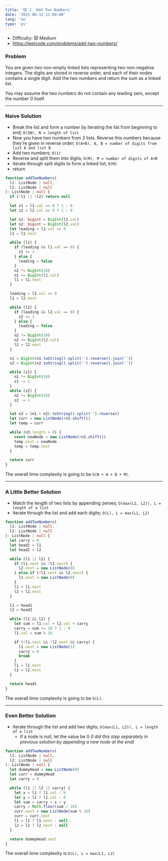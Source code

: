 ```yaml
---
title: '😾 2. Add Two Numbers'
date: '2023-08-12 11:00:00'
lang: 'en'
type: 'ps'
---
```


- Difficulty: 😾 Medium
- https://leetcode.com/problems/add-two-numbers/

### Problem

You are given two non-empty linked lists representing two non-negative integers. The digits are stored in reverse order, and each of their nodes contains a single digit. Add the two numbers and return the sum as a linked list.

You may assume the two numbers do not contain any leading zero, except the number 0 itself.

---

### Naive Solution

- Break the list and form a number by iterating the list from beginning to end; `O(2N), N = length of list`
- Now you have two numbers from 2 lists. Reverse this numbers because they're given in reverse order; `O(A+B), A, B = number of digits from list A and list B`
- Add two numbers; `O(1)`
- Reverse and split them into digits; `O(M), M = number of digits of A+B`
- iterate through split digits to form a linked list; `O(M)`
- return

```ts
function addTwoNumbers(
  l1: ListNode | null,
  l2: ListNode | null
): ListNode | null {
  if (!l1 || !l2) return null

  let z1 = l1.val == 0 ? 1 : 0
  let z2 = l2.val == 0 ? 1 : 0

  let n1: bigint = BigInt(l1.val)
  let n2: bigint = BigInt(l2.val)
  let leading = l1.val == 0
  l1 = l1.next

  while (l1) {
    if (leading && l1.val == 0) {
      z1 += 1
    } else {
      leading = false
    }
    n1 *= BigInt(10)
    n1 += BigInt(l1.val)
    l1 = l1.next
  }

  leading = l2.val == 0
  l2 = l2.next

  while (l2) {
    if (leading && l2.val == 0) {
      z2 += 1
    } else {
      leading = false
    }
    n2 *= BigInt(10)
    n2 += BigInt(l2.val)
    l2 = l2.next
  }

  n1 = BigInt(n1.toString().split('').reverse().join(''))
  n2 = BigInt(n2.toString().split('').reverse().join(''))

  while (z1) {
    n1 *= BigInt(10)
    z1 -= 1
  }
  while (z2) {
    n2 *= BigInt(10)
    z2 -= 1
  }

  let n3 = (n1 + n2).toString().split('').reverse()
  let curr = new ListNode(+n3.shift())
  let temp = curr

  while (n3.length > 0) {
    const newNode = new ListNode(+n3.shift())
    temp.next = newNode
    temp = temp.next
  }

  return curr
}
```

The overall time complexity is going to be `O(N + A + B + M)`.

---

### A Little Better Solution

- Match the length of two lists by appending zeroes; `O(max(L1, L2)), L = length of a list`
- Iterate through the list and add each digits; `O(L), L = max(L1, L2)`

```ts
function addTwoNumbers(
  l1: ListNode | null,
  l2: ListNode | null
): ListNode | null {
  let carry = 0
  let head1 = l1
  let head2 = l2

  while (l1 || l2) {
    if (l1.next && !l2.next) {
      l2.next = new ListNode(0)
    } else if (!l1.next && l2.next) {
      l1.next = new ListNode(0)
    }
    l1 = l1.next
    l2 = l2.next
  }

  l1 = head1
  l2 = head2

  while (l1 && l2) {
    let sum = l1.val + l2.val + carry
    carry = sum >= 10 ? 1 : 0
    l1.val = sum % 10

    if (!l1.next && !l2.next && carry) {
      l1.next = new ListNode(1)
      carry = 0
      break
    }
    l1 = l1.next
    l2 = l2.next
  }

  return head1
}
```

The overall time complexity is going to be `O(L)`.

---

### Even Better Solution

- Iterate through the list and add two digits; `O(max(L1, L2)), L = length of a list`
  - if a node is null, let the value be 0 _(I did this step separately in previous solution by appending a new node at the end)_

```ts
function addTwoNumbers(
  l1: ListNode | null,
  l2: ListNode | null
): ListNode | null {
  let dummyHead = new ListNode(0)
  let curr = dummyHead
  let carry = 0

  while (l1 || l2 || carry) {
    let x = l1 ? l1.val : 0
    let y = l2 ? l2.val : 0
    let sum = carry + x + y
    carry = Math.floor(sum / 10)
    curr.next = new ListNode(sum % 10)
    curr = curr.next
    l1 = l1 ? l1.next : null
    l2 = l2 ? l2.next : null
  }

  return dummyHead.next
}
```

The overall time complexity is `O(L), L = max(L1, L2)`
